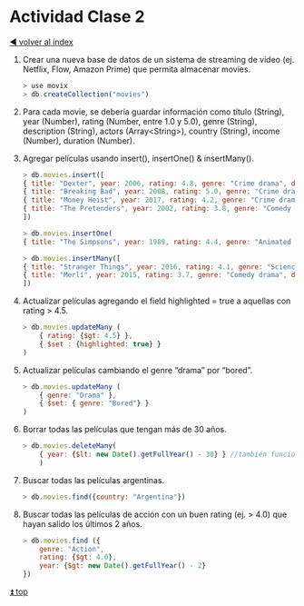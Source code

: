 # Actividad Clase 2

[:arrow_backward: volver al index](./README.md)

1. Crear una nueva base de datos de un sistema de streaming de video (ej. Netflix, Flow, Amazon Prime) que permita almacenar movies.

    ```js
    > use movix
    > db.createCollection("movies")
    ```

2. Para cada movie, se debería guardar información como título (String), year (Number), rating (Number, entre 1.0 y 5.0), genre (String), description (String), actors (Array\<String\>), country (String), income (Number), duration (Number).
3. Agregar películas usando insert(), insertOne() & insertMany().

    ```js
    > db.movies.insert([
    { title: "Dexter", year: 2006, rating: 4.8, genre: "Crime drama", description: "TBC", actors: [ "Michael C. Hall", "Julie Benz", "Jennifer Carpenter" ], country: "US", income: 10000000 , duration: 96 },
    { title: "Breaking Bad", year: 2008, rating: 5.0, genre: "Crime drama", description: "TBC", actors: [ "Bryan Cranston", "Anna Gunn", "Aaron Paul" ], country: "US", income: 99999999 , duration: 62 },
    { title: "Money Heist", year: 2017, rating: 4.2, genre: "Crime drama", description: "TBC", actors: [ "Úrsula Corberó", "Álvaro Morte", "Itziar Ituño" ], country: "Spain", income: 50000000 , duration: 31 },
    { title: "The Pretenders", year: 2002, rating: 3.8, genre: "Comedy drama", description: "TBC", actors: [ "Federico D'Elía", "Alejandro Fiore", "Diego Peretti", "Martin Seefeld" ], country: "Argentina", income: 3000000 , duration: 24 }
    ])

    > db.movies.insertOne(
    { title: "The Simpsons", year: 1989, rating: 4.4, genre: "Animated sitcom", description: "TBC", actors: [ "Dan Castellaneta", "Julie Kavner", "Nancy Cartwright" ], country: "US", income: 1000000000 , duration: 687 })

    > db.movies.insertMany([
    { title: "Stranger Things", year: 2016, rating: 4.1, genre: "Science fiction", description: "TBC", actors: [ "Winona Ryder", "David Harbour", "Finn Wolfhard" ], country: "US", income: 5000000 , duration: 25 },
    { title: "Merlí", year: 2015, rating: 3.7, genre: "Comedy drama", description: "TBC", actors: [ "Francesc Orella", "Pere Ponce", "Pau Durà" ], country: "Spain", income: 999999 , duration: 40 }
    ])
    ```

4. Actualizar películas agregando el field highlighted = true a aquellas con rating > 4.5.

    ```js
    > db.movies.updateMany (
        { rating: {$gt: 4.5} },
        { $set : {highlighted: true} }
    )
    ```

5. Actualizar películas cambiando el genre “drama” por “bored”.

    ```js
    > db.movies.updateMany (
        { genre: "Drama" },
        { $set: { genre: "Bored"} }
    )
    ```

6. Borrar todas las películas que tengan más de 30 años.

    ```js
    > db.movies.deleteMany(
        { year: {$lt: new Date().getFullYear() - 30} } //también funcionaba 2020-30
        )
    ```

7. Buscar todas las películas argentinas.

    ```js
    > db.movies.find({country: "Argentina"})
    ```

8. Buscar todas las películas de acción con un buen rating (ej. > 4.0)
que hayan salido los últimos 2 años.

    ```js
    > db.movies.find ({
        genre: "Action",
        rating: {$gt: 4.0},
        year: {$gt: new Date().getFullYear() - 2}
    })
    ```

[:arrow_double_up: top](#actividad-2)